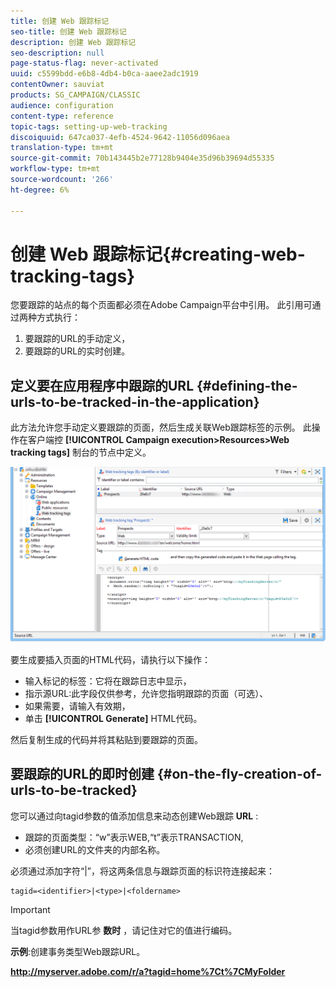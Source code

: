 ```yaml
---
title: 创建 Web 跟踪标记
seo-title: 创建 Web 跟踪标记
description: 创建 Web 跟踪标记
seo-description: null
page-status-flag: never-activated
uuid: c5599bdd-e6b8-4db4-b0ca-aaee2adc1919
contentOwner: sauviat
products: SG_CAMPAIGN/CLASSIC
audience: configuration
content-type: reference
topic-tags: setting-up-web-tracking
discoiquuid: 647ca037-4efb-4524-9642-11056d096aea
translation-type: tm+mt
source-git-commit: 70b143445b2e77128b9404e35d96b39694d55335
workflow-type: tm+mt
source-wordcount: '266'
ht-degree: 6%

---
```



# 创建 Web 跟踪标记{#creating-web-tracking-tags}

您要跟踪的站点的每个页面都必须在Adobe Campaign平台中引用。 此引用可通过两种方式执行：

1. 要跟踪的URL的手动定义，
1. 要跟踪的URL的实时创建。

## 定义要在应用程序中跟踪的URL {#defining-the-urls-to-be-tracked-in-the-application}

此方法允许您手动定义要跟踪的页面，然后生成关联Web跟踪标签的示例。 此操作在客户端控 **[!UICONTROL Campaign execution>Resources>Web tracking tags]** 制台的节点中定义。

![](assets/d_ncs_integration_webtracking_screen.png)

要生成要插入页面的HTML代码，请执行以下操作：

* 输入标记的标签：它将在跟踪日志中显示，
* 指示源URL:此字段仅供参考，允许您指明跟踪的页面（可选）、
* 如果需要，请输入有效期，
* 单击 **[!UICONTROL Generate]** HTML代码。

然后复制生成的代码并将其粘贴到要跟踪的页面。

## 要跟踪的URL的即时创建 {#on-the-fly-creation-of-urls-to-be-tracked}

您可以通过向tagid参数的值添加信息来动态创建Web跟踪 **URL** :

* 跟踪的页面类型：“w”表示WEB,“t”表示TRANSACTION,
* 必须创建URL的文件夹的内部名称。

必须通过添加字符“|”，将这两条信息与跟踪页面的标识符连接起来：

```
tagid=<identifier>|<type>|<foldername>
```

>[!IMPORTANT]
>
>当tagid参数用作URL参 **数时** ，请记住对它的值进行编码。

**示例**:创建事务类型Web跟踪URL。

**http://myserver.adobe.com/r/a?tagid=home%7Ct%7CMyFolder**
